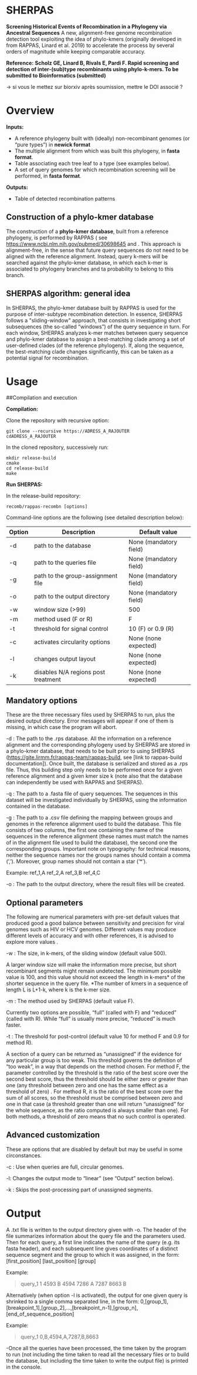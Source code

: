 # SHERPAS

**Screening Historical Events of Recombination in a Phylogeny via Ancestral Sequences**
A new, alignment-free genome recombination detection tool exploiting the idea of phylo-kmers (originally developed in  from RAPPAS, Linard et al. 2019) to accelerate the process by several orders of magnitude while keeping comparable accuracy. 

__Reference:__
__Scholz GE, Linard B, Rivals E, Pardi F. Rapid screening and detection of inter-(sub)type recombinants using phylo-k-mers. To be submitted to Bioinformatics (submitted)__

→ si vous le mettez sur biorxiv après soumission, mettre le DOI associé ?


 # Overview

__Inputs:__
- A reference phylogeny built with (ideally) non-recombinant genomes (or “pure types”) in __newick format__
- The multiple alignment from which was built this phylogeny, in __fasta format__.
- Table associating each tree leaf to a type (see examples below).
-  A set of query genomes for which recombination screening will be performed, in __fasta format__.


__Outputs:__
- Table of detected recombination patterns


## Construction of a phylo-kmer database

The construction of a **phylo-kmer database**, built from a reference phylogeny, is performed by  RAPPAS ( see https://www.ncbi.nlm.nih.gov/pubmed/30698645 and . This approach is alignment-free, in the sense that future query sequences do not need to be aligned with the reference alignment. Instead, query k-mers will be searched against the phylo-kmer database, in which each k-mer is associated to phylogeny branches and  ta probability to belong to this branch. 
##  SHERPAS algorithm: general idea

In SHERPAS, the phylo-kmer database built by RAPPAS is used for the purpose of inter-subtype recombination detection. In essence, SHERPAS follows a "sliding-window" approach, that consists in investigating short subsequences (the so-called “windows”) of the query sequence in turn. For each window, SHERPAS analyzes k-mer matches between query sequence and phylo-kmer database to assign a best-matching clade among a set of user-defined clades (of the reference phylogeny). If, along the sequence, the best-matching clade changes significantly, this can be taken as a potential signal for recombination.





# Usage

##Compilation and execution

**Compilation:**

Clone the repository with recursive option:

```shell
git clone --recursive https://ADRESS_A_RAJOUTER
cdADRESS_A_RAJOUTER
```

In the cloned repository, successively run:

```shell
mkdir release-build
cmake
cd release-build
make
```

**Run SHERPAS:**

In the release-build repository:
```shell
recomb/rappas-recombn [options] 
```

Command-line options are the following (see detailed description below):

Option | Description | Default value
--- | --- | ---
-d | path to the database | None (mandatory field)
-q | path to the queries file | None (mandatory field)
-g | path to the group-assignment file | None (mandatory field)
-o | path to the output directory | None (mandatory field)
-w |window size (>99)	 | 500
-m |method used (F or R) | F
-t | threshold for signal control | 10 (F) or 0.9 (R)
-c | activates circularity options | None (none expected)
-l | changes output layout | None (none expected)
-k | disables N/A regions post treatment | None (none expected)

## Mandatory options

These are the three necessary files used by SHERPAS to run, plus the desired output directory. Error messages will appear if one of them is missing, in which case the program will abort.

-d : The path to the .rps database. All the information on a reference alignment and the corresponding phylogeny used by SHERPAS are stored in a phylo-kmer database, that needs to be built prior to using SHERPAS (https://gite.lirmm.fr/rappas-team/rappas-build, see [link to rappas-build documentation]). Once built, the database is serialized and stored as a .rps file. Thus, this building step only needs to be performed once for a given reference alignment and a given kmer size k (note also that the database can independently be used with RAPPAS and SHERPAS).

-q : The path to a .fasta file of query sequences. The sequences in this dataset will be investigated individually by SHERPAS, using the information contained in the database.

-g : The path to a .csv file defining the mapping between groups and genomes in the reference alignment used to build the database. This file consists of two columns, the first one containing the name of the sequences in the reference alignment (these names must match the names of in the alignment file used to build the database), the second one the corresponding groups.
Important note on typography: for technical reasons, neither the sequence names nor the groups names should contain a comma (‘,’). Moreover, group names should not contain a star (‘*’).

Example:
ref_1,A
ref_2,A
ref_3,B
ref_4,C

-o : The path to the output directory, where the result files will be created.

## Optional parameters

The following are numerical parameters with pre-set default values that produced good a good balance between sensitivity and precision for viral genomes such as HIV or HCV genomes. Different values may produce different levels of accuracy and with other references, it is advised to explore more values .

-w : The size, in k-mers, of the sliding window (default value 500). 

A larger window size will make the information more precise, but short recombinant segments might remain undetected. The minimum possible value is 100, and this value should not exceed the length in k-mers* of the shorter sequence in the query file.
*The number of kmers in a sequence of length L is L+1-k, where k is the k-mer size.

-m : The method used by SHERPAS (default value F). 

Currently two options are possible, “full” (called with F) and “reduced” (called with R). While “full” is usually more precise, “reduced” is much faster.

-t : The threshold for post-control (default value 10 for method F and 0.9 for method R). 

A section of a query can be returned as “unassigned” if the evidence for any particular group is too weak. This threshold governs the definition of “too weak”, in a way that depends on the method chosen. For method F, the parameter controlled by the threshold is the ratio of the best score over the second best score, thus the threshold should be either zero or greater than one (any threshold between zero and one has the same effect as a threshold of zero) . For method R, it is the ratio of the best score over the sum of all scores, so the threshold must be comprised between zero and one in that case (a threshold greater than one will return “unassigned” for the whole sequence, as the ratio computed is always smaller than one). For both methods, a threshold of zero means that no such control is operated.

## Advanced customization

These are options that are disabled by default but may be useful in some circonstances.

-c : Use when queries are full, circular genomes.

-l: Changes the output mode to “linear” (see “Output” section below).

-k : Skips the post-processing part of unassigned segments.


#  Output

A .txt file is written to the output directory given with -o.
The header of the file summarizes information about the query file and the parameters used.
Then for each query, a first line indicates the name of the query (e.g. its fasta header), and each subsequent line gives coordinates of  a distinct sequence segment and the group to which it was assigned, in the form:
[first_position]	[last_position]	[group]

Example:
>query_1
1	4593	B
4594	7286	A
7287	8663	B


Alternatively (when option -l is activated), the output for one given query is shrinked to a single comma separated line, in the form:
0,[group_1],[breakpoint_1],[group_2],...,[breakpoint_n-1],[group_n],[end_of_sequence_position]

Example:
>query_1
0,B,4594,A,7287,B,8663

-Once all the queries have been processed, the time taken by the program to run (not including the time taken to read all the necessary files or to build the database, but including the time taken to write the output file) is printed in the console.
